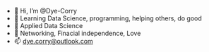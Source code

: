 - 👋 Hi, I’m @Dye-Corry
- 👀 Learning Data Science, programming, helping others, do good
- 🌱 Applied Data Science
- 💞️ Networking, Finacial independence, Love
- 📫 dye.corry@outlook.com

<!---
Dye-Corry/Dye-Corry is a ✨ special ✨ repository because its `README.md` (this file) appears on your GitHub profile.
You can click the Preview link to take a look at your changes.
--->

